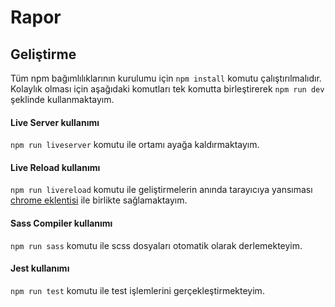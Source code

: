 # Rapor

## Geliştirme

Tüm npm bağımlılıklarının kurulumu için `npm install` komutu çalıştırılmalıdır. Kolaylık olması için aşağıdaki komutları tek komutta birleştirerek `npm run dev` şeklinde kullanmaktayım.

#### Live Server kullanımı

`npm run liveserver` komutu ile ortamı ayağa kaldırmaktayım.

#### Live Reload kullanımı

`npm run livereload` komutu ile geliştirmelerin anında tarayıcıya yansıması [chrome eklentisi](https://chrome.google.com/webstore/detail/livereload/jnihajbhpnppcggbcgedagnkighmdlei) ile birlikte sağlamaktayım.

#### Sass Compiler kullanımı

`npm run sass` komutu ile scss dosyaları otomatik olarak derlemekteyim.

#### Jest kullanımı

`npm run test` komutu ile test işlemlerini gerçekleştirmekteyim.
